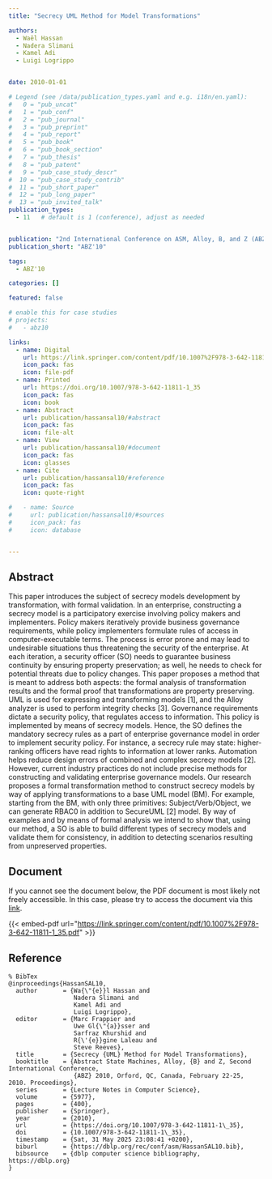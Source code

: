 ```yaml
---
title: "Secrecy UML Method for Model Transformations"

authors:
  - Waël Hassan
  - Nadera Slimani
  - Kamel Adi
  - Luigi Logrippo


date: 2010-01-01

# Legend (see /data/publication_types.yaml and e.g. i18n/en.yaml): 
#   0 = "pub_uncat"
#   1 = "pub_conf"
#   2 = "pub_journal"
#   3 = "pub_preprint"
#   4 = "pub_report"
#   5 = "pub_book"
#   6 = "pub_book_section"
#   7 = "pub_thesis"
#   8 = "pub_patent"
#   9 = "pub_case_study_descr"
#  10 = "pub_case_study_contrib"
#  11 = "pub_short_paper"
#  12 = "pub_long_paper"
#  13 = "pub_invited_talk"
publication_types:
  - 11   # default is 1 (conference), adjust as needed


publication: "2nd International Conference on ASM, Alloy, B, and Z (ABZ'10)"
publication_short: "ABZ'10"

tags:
  - ABZ'10

categories: []

featured: false

# enable this for case studies
# projects:
#   - abz10

links:
  - name: Digital
    url: https://link.springer.com/content/pdf/10.1007%2F978-3-642-11811-1_35.pdf
    icon_pack: fas
    icon: file-pdf
  - name: Printed
    url: https://doi.org/10.1007/978-3-642-11811-1_35
    icon_pack: fas
    icon: book
  - name: Abstract
    url: publication/hassansal10/#abstract
    icon_pack: fas
    icon: file-alt
  - name: View
    url: publication/hassansal10/#document
    icon_pack: fas
    icon: glasses
  - name: Cite
    url: publication/hassansal10/#reference
    icon_pack: fas
    icon: quote-right

#   - name: Source
#     url: publication/hassansal10/#sources
#     icon_pack: fas
#     icon: database


---
```


## Abstract

This paper introduces the subject of secrecy models development by transformation, with formal validation. In an enterprise, constructing a secrecy model is a participatory exercise involving policy makers and implementers. Policy makers iteratively provide business governance requirements, while policy implementers formulate rules of access in computer-executable terms. The process is error prone and may lead to undesirable situations thus threatening the security of the enterprise. At each iteration, a security officer (SO) needs to guarantee business continuity by ensuring property preservation; as well, he needs to check for potential threats due to policy changes. This paper proposes a method that is meant to address both aspects: the formal analysis of transformation results and the formal proof that transformations are property preserving. UML is used for expressing and transforming models [1], and the Alloy analyzer is used to perform integrity checks [3]. Governance requirements dictate a security policy, that regulates access to information. This policy is implemented by means of secrecy models. Hence, the SO defines the mandatory secrecy rules as a part of enterprise governance model in order to implement security policy. For instance, a secrecy rule may state: higher-ranking officers have read rights to information at lower ranks. Automation helps reduce design errors of combined and complex secrecy models [2]. However, current industry practices do not include precise methods for constructing and validating enterprise governance models. Our research proposes a formal transformation method to construct secrecy models by way of applying transformations to a base UML model (BM). For example, starting from the BM, with only three primitives: Subject/Verb/Object, we can generate RBAC0 in addition to SecureUML [2] model. By way of examples and by means of formal analysis we intend to show that, using our method, a SO is able to build different types of secrecy models and validate them for consistency, in addition to detecting scenarios resulting from unpreserved properties.

## Document

If you cannot see the document below, the PDF document is most likely not freely accessible. In this case, please try to access the document via this <a href="https://link.springer.com/content/pdf/10.1007%2F978-3-642-11811-1_35.pdf">link</a>.

{{< embed-pdf url="https://link.springer.com/content/pdf/10.1007%2F978-3-642-11811-1_35.pdf" >}}

## Reference

```
% BibTex
@inproceedings{HassanSAL10,
  author       = {Wa{\"{e}}l Hassan and
                  Nadera Slimani and
                  Kamel Adi and
                  Luigi Logrippo},
  editor       = {Marc Frappier and
                  Uwe Gl{\"{a}}sser and
                  Sarfraz Khurshid and
                  R{\'{e}}gine Laleau and
                  Steve Reeves},
  title        = {Secrecy {UML} Method for Model Transformations},
  booktitle    = {Abstract State Machines, Alloy, {B} and Z, Second International Conference,
                  {ABZ} 2010, Orford, QC, Canada, February 22-25, 2010. Proceedings},
  series       = {Lecture Notes in Computer Science},
  volume       = {5977},
  pages        = {400},
  publisher    = {Springer},
  year         = {2010},
  url          = {https://doi.org/10.1007/978-3-642-11811-1\_35},
  doi          = {10.1007/978-3-642-11811-1\_35},
  timestamp    = {Sat, 31 May 2025 23:08:41 +0200},
  biburl       = {https://dblp.org/rec/conf/asm/HassanSAL10.bib},
  bibsource    = {dblp computer science bibliography, https://dblp.org}
}


```

<!-- # add information for case study papers (if available)
## Sources

- **Used formal method:**
  [ASM](/method/asm)
- **Resources and tools:**
  Asmeta

For more information, please contact the <a href ="mailto:silvia.bonfanti@unibg.it;arcaini@nii.ac.jp;angelo.gargantini@unibg.it;scandurra@unibg.it;elvinia.riccobene@unimi.it">authors</a>-->

